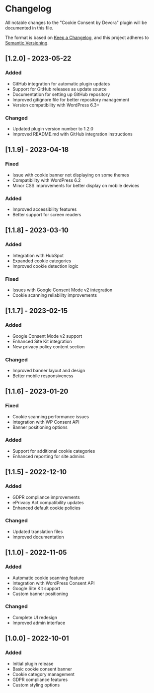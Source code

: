 # Changelog

All notable changes to the "Cookie Consent by Devora" plugin will be documented in this file.

The format is based on [Keep a Changelog](https://keepachangelog.com/en/1.0.0/),
and this project adheres to [Semantic Versioning](https://semver.org/spec/v2.0.0.html).

## [1.2.0] - 2023-05-22

### Added

- GitHub integration for automatic plugin updates
- Support for GitHub releases as update source
- Documentation for setting up GitHub repository
- Improved gitignore file for better repository management
- Version compatibility with WordPress 6.3+

### Changed

- Updated plugin version number to 1.2.0
- Improved README.md with GitHub integration instructions

## [1.1.9] - 2023-04-18

### Fixed

- Issue with cookie banner not displaying on some themes
- Compatibility with WordPress 6.2
- Minor CSS improvements for better display on mobile devices

### Added

- Improved accessibility features
- Better support for screen readers

## [1.1.8] - 2023-03-10

### Added

- Integration with HubSpot
- Expanded cookie categories
- Improved cookie detection logic

### Fixed

- Issues with Google Consent Mode v2 integration
- Cookie scanning reliability improvements

## [1.1.7] - 2023-02-15

### Added

- Google Consent Mode v2 support
- Enhanced Site Kit integration
- New privacy policy content section

### Changed

- Improved banner layout and design
- Better mobile responsiveness

## [1.1.6] - 2023-01-20

### Fixed

- Cookie scanning performance issues
- Integration with WP Consent API
- Banner positioning options

### Added

- Support for additional cookie categories
- Enhanced reporting for site admins

## [1.1.5] - 2022-12-10

### Added

- GDPR compliance improvements
- ePrivacy Act compatibility updates
- Enhanced default cookie policies

### Changed

- Updated translation files
- Improved documentation

## [1.1.0] - 2022-11-05

### Added

- Automatic cookie scanning feature
- Integration with WordPress Consent API
- Google Site Kit support
- Custom banner positioning

### Changed

- Complete UI redesign
- Improved admin interface

## [1.0.0] - 2022-10-01

### Added

- Initial plugin release
- Basic cookie consent banner
- Cookie category management
- GDPR compliance features
- Custom styling options
